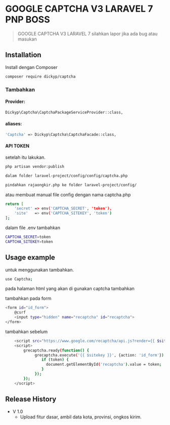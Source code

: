 # GOOGLE CAPTCHA V3 LARAVEL 7  PNP BOSS
> GOOGLE CAPTCHA V3 LARAVEL 7
silahkan lapor jika ada bug atau masukan



## Installation
Install dengan Composer

```sh
composer require dickyp/captcha
```

### Tambahkan

#### Provider:
```sh
Dickyp\Captcha\CaptchaPackageServiceProvider::class,
```

#### aliases:
```sh
'Captcha' => Dickyp\Captcha\CaptchaFacade::class,
```
#### API TOKEN


setelah itu lakukan.
```sh
php artisan vendor:publish

dalam folder laravel-project/config/config/captcha.php

pindahkan rajaongkir.php ke folder laravel-project/config/ 
```

atau membuat manual file config dengan nama captcha.php

```sh
return [
	'secret' => env('CAPTCHA_SECRET', 'token'),
    'site' 	 => env('CAPTCHA_SITEKEY', 'token')
];
```

dalam file .env tambahkan 
```sh
CAPTCHA_SECRET=token
CAPTCHA_SITEKEY=token
```



## Usage example

untuk menggunakan tambahkan.

```sh
use Captcha;
```

pada halaman html yang akan di gunakan captcha tambahkan

tambahkan pada form 

```sh
<form id="id_form">
    @csrf
    <input type="hidden" name="recaptcha" id="recaptcha">
</form>
```


tambahkan sebelum </body>

```sh
    <script src="https://www.google.com/recaptcha/api.js?render={{ $sitekey }}"></script>
    <script>
        grecaptcha.ready(function() {
             grecaptcha.execute('{{ $sitekey }}', {action: 'id_form'}).then(function(token) {
                if (token) {
                  document.getElementById('recaptcha').value = token;
                }
             });
        });
    </script>
```



## Release History

* V 1.0 
    * Upload fitur dasar, ambil data kota, provinsi, ongkos kirim.




